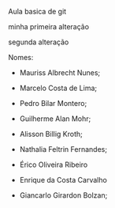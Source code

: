 Aula basica de git

minha primeira alteração

segunda alteração

Nomes:

- Mauriss Albrecht Nunes;

- Marcelo Costa de Lima;

- Pedro Bilar Montero;

- Guilherme Alan Mohr;

- Alisson Billig Kroth;

- Nathalia Feltrin Fernandes;

- Érico Oliveira Ribeiro

- Enrique da Costa Carvalho 

- Giancarlo Girardon Bolzan;